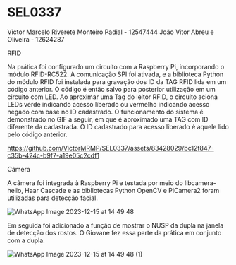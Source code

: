 # SEL0337
Victor Marcelo Riverete Monteiro Padial - 12547444
João Vitor Abreu e Oliveira - 12624287

RFID


Na prática foi configurado um circuito com a Raspberry Pi, incorporando o módulo RFID-RC522. A comunicação SPI foi ativada, e a biblioteca Python do módulo RFID foi instalada para gravação dos ID da TAG RFID lida em um código anterior. O código é então salvo para posterior utilização em um circuito com LED.
Ao aproximar uma Tag do leitor RFID, o circuito aciona LEDs verde indicando acesso liberado ou vermelho indicando acesso negado com base no ID cadastrado. O funcionamento do sistema é demonstrado no GIF a seguir, em que é aproximado uma TAG com ID diferente da cadastrada. O ID cadastrado para acesso liberado é aquele lido pelo código anterior.

https://github.com/VictorMRMP/SEL0337/assets/83428029/bc12f847-c35b-424c-b9f7-a19e05c2cdf1

Câmera


A câmera foi integrada à Raspberry Pi e testada por meio do libcamera-hello, Haar Cascade e as bibliotecas Python OpenCV e PiCamera2 foram utilizadas para detecção facial.

![WhatsApp Image 2023-12-15 at 14 49 48](https://github.com/VictorMRMP/SEL0337/assets/83428029/2b2d97d0-6e9b-4bd6-beaf-c21fc2338e5f)

Em seguida foi adicionado a função de mostrar o NUSP da dupla na janela de detecção dos rostos. O Giovane fez essa parte da prática em conjunto com a dupla.

![WhatsApp Image 2023-12-15 at 14 49 48 (1)](https://github.com/VictorMRMP/SEL0337/assets/83428029/5379b3aa-8bc4-4161-bed8-959dbb85da99)
